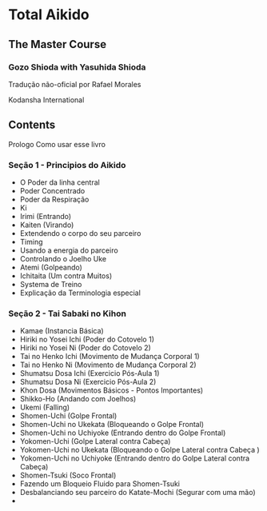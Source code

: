 # Total Aikido
## The Master Course

### Gozo Shioda with Yasuhida Shioda
Tradução não-oficial por Rafael Morales

Kodansha International

## Contents

Prologo
Como usar esse livro

### Seção 1 - Principios do Aikido

* O Poder da linha central
* Poder Concentrado
* Poder da Respiração
* Ki
* Irimi (Entrando)
* Kaiten (Virando)
* Extendendo o corpo do seu parceiro
* Timing
* Usando a energia do parceiro
* Controlando o Joelho Uke
* Atemi (Golpeando)
* Ichitaita (Um contra Muitos)
* Systema de Treino
* Explicação da Terminologia especial

### Seção 2 - Tai Sabaki no Kihon

* Kamae (Instancia Básica)
* Hiriki no Yosei Ichi (Poder do Cotovelo 1)
* Hiriki no Yosei Ni (Poder do Cotovelo 2)
* Tai no Henko Ichi (Movimento de Mudança Corporal 1)
* Tai no Henko Ni (Movimento de Mudança Corporal 2)
* Shumatsu Dosa Ichi (Exercicio Pós-Aula 1)
* Shumatsu Dosa Ni (Exercicio Pós-Aula 2)
* Khon Dosa (Movimentos Básicos - Pontos Importantes)
* Shikko-Ho (Andando com Joelhos)
* Ukemi (Falling)
* Shomen-Uchi (Golpe Frontal)
* Shomen-Uchi no Ukekata (Bloqueando o Golpe Frontal)
* Shomen-Uchi no Uchiyoke (Entrando dentro do Golpe Frontal)
* Yokomen-Uchi (Golpe Lateral contra Cabeça)
* Yokomen-Uchi no Ukekata (Bloqueando o Golpe Lateral contra Cabeça )
* Yokomen-Uchi no Uchiyoke (Entrando dentro do Golpe Lateral contra Cabeça)
* Shomen-Tsuki (Soco Frontal)
* Fazendo um Bloqueio Fluido para Shomen-Tsuki
* Desbalanciando seu parceiro do Katate-Mochi (Segurar com uma mão)
* 
